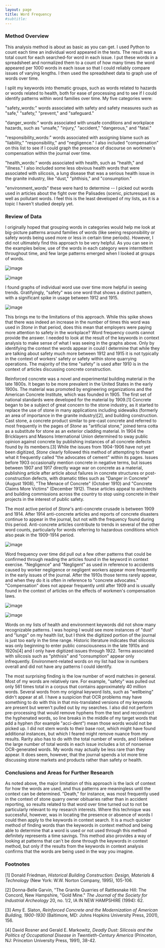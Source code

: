 ```yaml
---
layout: page
title: Word Frequency
#subtitle: 
---
```


### Method Overview

This analysis method is about as basic as you can get. I used Python to count each time an individual word appeared in the texts. The result was a total count for each searched-for word in each issue. I put these words in a spreadsheet and normalized them to a count of how many times the word appeared per 1000 words in each issue so that I could reliably compare issues of varying lengths. I then used the spreadsheet data to graph use of words over time.

I split my keywords into thematic groups, such as words related to hazards or words related to health, both for ease of processing and to see if I could identify patterns within word families over time. My five categories were:

"safety_words:" words associated with safety and safety measures such as "safe," "safety," "prevent," and "safeguard."

"danger_words:" words associated with unsafe conditions and workplace hazards, such as "unsafe," "injury," "accident," "dangerous," and "fatal."

"responsibility_words:" words associated with assigning blame such as "liability," "responsibility," and "negligence." I also included "compensation" on this list to see if I could graph the presence of discourse on workmen's compensation within the journal over time.

"health_words:" words associated with health, such as "health," and "illness." I also included some less obvious health words that were associated with silicosis, a lung disease that was a serious health issue in the granite industry, like "dust," "phthisis," and "consumption."

"environment_words" these were hard to determine -- I picked out words used in articles about the fight over the Palisades (scenic, picturesque) as well as pollutant words. I feel this is the least developed of my lists, as it is a topic I haven't studied deeply yet.

### Review of Data

I originally hoped that grouping words in categories would help me look at big-picture patterns around families of words (like seeing responsibility or safety words being used more or less in certain time periods). However, I did not ultimately find this approach to be very helpful. As you can see in the examples below, use of the words in each category were intermittent throughout time, and few large patterns emerged when I looked at groups of words.

![image](/assets/img/safetycat_lineplot.png)

![image](/assets/img/smokedustfumes_lineplot.png)

I found graphs of individual word use over time more helpful in seeing trends. Gratifyingly, "safety" was one word that shows a distinct pattern, with a significant spike in usage between 1912 and 1915.

![image](/assets/img/safety_lineplot.png)

This brings me to the limitations of this approach. While this spike shows that there was indeed an increase in the number of times this word was used in *Stone* in that period, does this mean that employers were paying more attention to safety in the workplace? Word frequency counts cannot provide the answer. I needed to look at the result of the keywords in context analysis to make sense of what I was seeing in the graphs above. Only by identifying the context the words appear in could I determine that while they are talking about safety much more between 1912 and 1915 it is not typically in the context of workers' safety or safety within stone quarrying operations. The majority of the time "safety" is used after 1910 is in the context of articles discussing concrete construction.
 
Reinforced concrete was a novel and experimental building material in the late 1800s. It began to be more prevalent in the United States in the early 1900s. The material was promoted by engineering organizations and the American Concrete Institute, which was founded in 1905. The first set of national standards were developed for the material by 1909.[1] Concrete began to be a subject of great concern to the stone industry, as it started to replace the use of stone in many applications including sidewalks (formerly an area of importance in the granite industry)[2], and building construction. Cast stone, a concrete product similar to pre-cast concrete and referred to most frequently in the pages of *Stone* as "artificial stone," joined terra cotta as a substitute for stone as an exterior cladding material. In 1904 the Bricklayers and Masons International Union determined to sway public opinion against concrete by publishing instances of all concrete defects found by its members.[3] While the issues from 1904-1906 have not yet been digitized, *Stone* clearly followed this method of attempting to thwart what it frequently called "the advocates of cement" within its pages. Issues before 1903 occasionally mention concrete in negative terms, but issues between 1907 and 1917 directly wage war on concrete as a material, publishing article after article about failures in concrete structures or post-construction defects, with dramatic titles such as "Danger in Concrete" (August 1908), "The Menace of Concrete" (October 1910) and "Concrete Claims More Victims" (December 1912). These articles appeal to architects and building commissions across the country to stop using concrete in their projects in the interest of public safety.
 
The most active period of *Stone*'s anti-concrete crusade is between 1909 and 1914. After 1914 anti-concrete articles and reports of concrete disasters continue to appear in the journal, but not with the frequency found during this period. Anti-concrete articles contribute to trends in several of the other word counts, particularly for words referring to hazardous conditions which also peak in the 1909-1914 period.

![image](/assets/img/disasterrelated_lineplot.png)

Word frequency over time did pull out a few other patterns that could be confirmed through reading the articles found in the keyword in context exercise. "Negligence" and "Negligent" as used in reference to accidents caused by worker negligence or negligent workers appear more frequently in the early issues of the journal. After the 1910s those terms rarely appear, and when they do it is often in reference to "concrete advocates." "Compensation" does not appear frequently until after 1909 and is usually found in the context of articles on the effects of workmen's compensation laws.

![image](/assets/img/negligent_lineplot.png)

![image](/assets/img/compensation_lineplot.png)

Words on my lists of health and environment keywords did not show many recognizable patterns. I was hoping I would see more instances of "dust" and "lungs" on my health list, but I think the digitized portion of the journal is just too early in the time range. Historic literature indicates that silicosis was only beginning to enter public consciousness in the late 1910s and 1920s[4] and I only have digitized issues through 1922. Terms associated with silicosis such as "phthisis" and "consumption" appear only infrequently. Environment-related words on my list had low in numbers overall and did not have any patterns I could identify.
 
The most surprising finding is the low number of word matches in general. Most of my words are relatively rare. For example, "safety" was pulled out only 561 times total in a corpus that contains approximately 40 million words. Several words from my original keyword lists, such as "wellbeing" didn't appear at all. I have a suspicion that OCR problems may have something to do with this in that mis-translated versions of my keywords are present but weren't pulled out by my searches. I also did not perform pre-processing that would remove hyphens from the text and reconstruct the hyphenated words, so line breaks in the middle of my target words that add a hyphen (for example "acci-dent") mean those words would not be picked up. I did not stem words to their base root, which might have found additional instances, but which I feared might remove nuance from my results. Rarity also has to do with the total number of words, and I believe the large number of total words in each issue includes a lot of nonsense OCR-generated words. My words may actually be less rare than they appear. It does seem, however, that the journal spends a lot more time discussing stone markets and products rather than safety or health.

### Conclusions and Areas for Further Research

As noted above, the major limitation of this approach is the lack of context for how the words are used, and thus patterns are meaningless until the context can be determined. "Death," for instance, was most frequently used in the context of stone quarry owner obituaries rather than in accident reporting, so results related to that word over time turned out to not be particularly relevant to my research interests. Where this technique was successful, however, was in locating the presence or absence of words I could then apply to the keywords in context search. It is a much quicker method of finding words than the keywords in context method and being able to determine that a word is used or not used through this method definitely represents a time savings. This method also provides a way of looking at patterns that can't be done through the keywords in context method, but only if the results from the keywords in context analysis confirms that the words are being used in the way you imagine.

### Footnotes

[1] Donald Friedman, *Historical Building Construction: Design, Materials & Technology* (New York: W.W. Norton Company, 1995), 105-106.

[2] Donna-Belle Garvin, "The Granite Quarries of Rattlesnake Hill: The Concord, New Hampshire, "Gold Mine." *The Journal of the Society for Industrial Archeology* 20, no. 1/2, IA IN NEW HAMPSHIRE (1994): 62.

[3] Amy E. Slaton, *Reinforced Concrete and the Modernization of American Building, 1900-1930* (Baltimore, MD: Johns Hopkins University Press, 2001), 156.

[4] David Rosner and Gerald E. Markowitz, *Deadly Dust: Silicosis and the Politics of Occupational Disease in Twentieth-Century America* (Princeton, NJ: Princeton University Press, 1991), 38-42.

